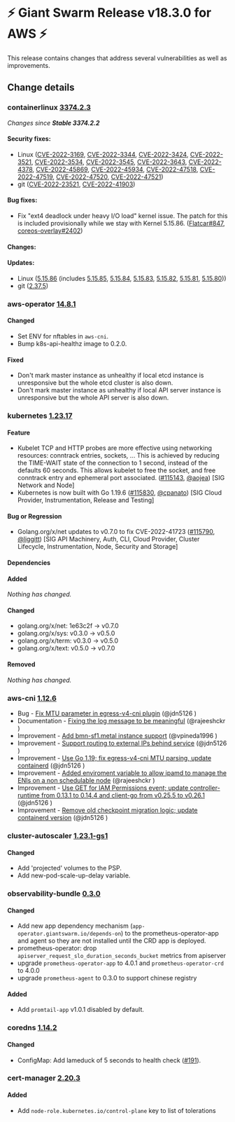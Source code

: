 # :zap: Giant Swarm Release v18.3.0 for AWS :zap:

This release contains changes that address several vulnerabilities as well as improvements.

## Change details


### containerlinux [3374.2.3](https://www.flatcar-linux.org/releases/#release-3374.2.3)

_Changes since **Stable 3374.2.2**_

#### Security fixes:

- Linux ([CVE-2022-3169](https://nvd.nist.gov/vuln/detail/CVE-2022-3169), [CVE-2022-3344](https://nvd.nist.gov/vuln/detail/CVE-2022-3344), [CVE-2022-3424](https://nvd.nist.gov/vuln/detail/CVE-2022-3424), [CVE-2022-3521](https://nvd.nist.gov/vuln/detail/CVE-2022-3521), [CVE-2022-3534](https://nvd.nist.gov/vuln/detail/CVE-2022-3534), [CVE-2022-3545](https://nvd.nist.gov/vuln/detail/CVE-2022-3545), [CVE-2022-3643](https://nvd.nist.gov/vuln/detail/CVE-2022-3643), [CVE-2022-4378](https://nvd.nist.gov/vuln/detail/CVE-2022-4378), [CVE-2022-45869](https://nvd.nist.gov/vuln/detail/CVE-2022-45869), [CVE-2022-45934](https://nvd.nist.gov/vuln/detail/CVE-2022-45934), [CVE-2022-47518](https://nvd.nist.gov/vuln/detail/CVE-2022-47518), [CVE-2022-47519](https://nvd.nist.gov/vuln/detail/CVE-2022-47519), [CVE-2022-47520](https://nvd.nist.gov/vuln/detail/CVE-2022-47520), [CVE-2022-47521](https://nvd.nist.gov/vuln/detail/CVE-2022-47521))
- git ([CVE-2022-23521](https://nvd.nist.gov/vuln/detail/CVE-2022-23521), [CVE-2022-41903](https://nvd.nist.gov/vuln/detail/CVE-2022-41903))

#### Bug fixes:

- Fix "ext4 deadlock under heavy I/O load" kernel issue. The patch for this is included provisionally while we stay with Kernel 5.15.86. ([Flatcar#847](https://github.com/flatcar/Flatcar/issues/847), [coreos-overlay#2402](https://github.com/flatcar/coreos-overlay/pull/2402))

#### Changes:


#### Updates:

- Linux ([5.15.86](https://lwn.net/Articles/918808) (includes [5.15.85](https://lwn.net/Articles/918329), [5.15.84](https://lwn.net/Articles/918206), [5.15.83](https://lwn.net/Articles/917896), [5.15.82](https://lwn.net/Articles/917400), [5.15.81](https://lwn.net/Articles/916763), [5.15.80](https://lwn.net/Articles/916003)))
- git ([2.37.5](https://github.com/git/git/blob/v2.37.5/Documentation/RelNotes/2.37.5.txt))



### aws-operator [14.8.1](https://github.com/giantswarm/aws-operator/releases/tag/v14.8.1)

#### Changed
- Set ENV for nftables in `aws-cni`.
- Bump k8s-api-healthz image to 0.2.0.
#### Fixed
- Don't mark master instance as unhealthy if local etcd instance is unresponsive but the whole etcd cluster is also down.
- Don't mark master instance as unhealthy if local API server instance is unresponsive but the whole API server is also down.



### kubernetes [1.23.17](https://github.com/kubernetes/kubernetes/releases/tag/v1.23.17)

#### Feature
- Kubelet TCP and HTTP probes are more effective using networking resources: conntrack entries, sockets, ... 
  This is achieved by reducing the TIME-WAIT state of the connection to 1 second, instead of the defaults 60 seconds. This allows kubelet to free the socket, and free conntrack entry and ephemeral port associated. ([#115143](https://github.com/kubernetes/kubernetes/pull/115143), [@aojea](https://github.com/aojea)) [SIG Network and Node]
- Kubernetes is now built with Go 1.19.6 ([#115830](https://github.com/kubernetes/kubernetes/pull/115830), [@cpanato](https://github.com/cpanato)) [SIG Cloud Provider, Instrumentation, Release and Testing]
#### Bug or Regression
- Golang.org/x/net updates to v0.7.0 to fix CVE-2022-41723 ([#115790](https://github.com/kubernetes/kubernetes/pull/115790), [@liggitt](https://github.com/liggitt)) [SIG API Machinery, Auth, CLI, Cloud Provider, Cluster Lifecycle, Instrumentation, Node, Security and Storage]
#### Dependencies
#### Added
_Nothing has changed._
#### Changed
- golang.org/x/net: 1e63c2f → v0.7.0
- golang.org/x/sys: v0.3.0 → v0.5.0
- golang.org/x/term: v0.3.0 → v0.5.0
- golang.org/x/text: v0.5.0 → v0.7.0
#### Removed
_Nothing has changed._



### aws-cni [1.12.6](https://github.com/aws/amazon-vpc-cni-k8s/releases/tag/v1.12.6)

* Bug - [Fix MTU parameter in egress-v4-cni plugin](https://github.com/aws/amazon-vpc-cni-k8s/pull/2295) (@jdn5126 )
* Documentation - [Fixing the log message to be meaningful](https://github.com/aws/amazon-vpc-cni-k8s/pull/2260) (@rajeeshckr )
* Improvement - [Add bmn-sf1.metal instance support](https://github.com/aws/amazon-vpc-cni-k8s/pull/2286) (@vpineda1996 )
* Improvement - [Support routing to external IPs behind service](https://github.com/aws/amazon-vpc-cni-k8s/pull/2243) (@jdn5126 )
* Improvement - [Use Go 1.19; fix egress-v4-cni MTU parsing, update containerd](https://github.com/aws/amazon-vpc-cni-k8s/pull/2303) (@jdn5126 )
* Improvement - [Added enviroment variable to allow ipamd to manage the ENIs on a non schedulable node](https://github.com/aws/amazon-vpc-cni-k8s/pull/2296) (@rajeeshckr )
* Improvement - [Use GET for IAM Permissions event; update controller-runtime from 0.13.1 to 0.14.4 and client-go from v0.25.5 to v0.26.1](https://github.com/aws/amazon-vpc-cni-k8s/pull/2304) (@jdn5126 )
* Improvement - [Remove old checkpoint migration logic; update containerd version](https://github.com/aws/amazon-vpc-cni-k8s/pull/2307) (@jdn5126 )



### cluster-autoscaler [1.23.1-gs1](https://github.com/giantswarm/cluster-autoscaler-app/releases/tag/v1.23.1-gs1)

#### Changed
- Add 'projected' volumes to the PSP.
- Add new-pod-scale-up-delay variable.


### observability-bundle [0.3.0](https://github.com/giantswarm/observability-bundle/releases/tag/v0.3.0)

#### Changed
- Add new app dependency mechanism (`app-operator.giantswarm.io/depends-on`) to the prometheus-operator-app and agent so they are not installed until the CRD app is deployed.
- prometheus-operator: drop `apiserver_request_slo_duration_seconds_bucket` metrics from apiserver
- upgrade `prometheus-operator-app` to 4.0.1 and `prometheus-operator-crd` to 4.0.0
- upgrade `prometheus-agent` to 0.3.0 to support chinese registry
#### Added
- Add `promtail-app` v1.0.1 disabled by default.



### coredns [1.14.2](https://github.com/giantswarm/coredns-app/releases/tag/v1.14.2)

#### Changed
- ConfigMap: Add lameduck of 5 seconds to health check ([#191](https://github.com/giantswarm/coredns-app/pull/191)).



### cert-manager [2.20.3](https://github.com/giantswarm/cert-manager-app/releases/tag/v2.20.3)

#### Added
- Add `node-role.kubernetes.io/control-plane` key to list of tolerations



